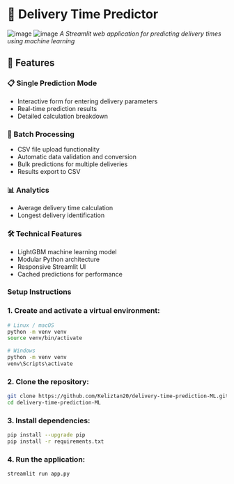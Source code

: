 # 🚚 Delivery Time Predictor

![image](https://github.com/user-attachments/assets/db4706d8-4d5c-4564-aa72-08abdb378ce3) ![image](https://github.com/user-attachments/assets/60f0f4f0-bee3-4f03-92ba-bd9842ffc333)
*A Streamlit web application for predicting delivery times using machine learning*

## 🌟 Features

### 📋 Single Prediction Mode
- Interactive form for entering delivery parameters
- Real-time prediction results
- Detailed calculation breakdown

### 📁 Batch Processing
- CSV file upload functionality
- Automatic data validation and conversion
- Bulk predictions for multiple deliveries
- Results export to CSV

### 📊 Analytics
- Average delivery time calculation
- Longest delivery identification

### 🛠️ Technical Features
- LightGBM machine learning model
- Modular Python architecture
- Responsive Streamlit UI
- Cached predictions for performance

### Setup Instructions
### 1. Create and activate a virtual environment:

```bash
# Linux / macOS
python -m venv venv
source venv/bin/activate

# Windows
python -m venv venv
venv\Scripts\activate
````

### 2. Clone the repository:

```bash
git clone https://github.com/Keliztan20/delivery-time-prediction-ML.git
cd delivery-time-prediction-ML
```

### 3. Install dependencies:

```bash
pip install --upgrade pip
pip install -r requirements.txt
```

### 4. Run the application:

```bash
streamlit run app.py
```




